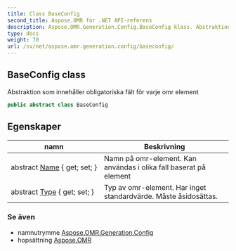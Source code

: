 ```yaml
---
title: Class BaseConfig
second_title: Aspose.OMR för .NET API-referens
description: Aspose.OMR.Generation.Config.BaseConfig klass. Abstraktion som innehåller obligatoriska fält för varje omr element
type: docs
weight: 70
url: /sv/net/aspose.omr.generation.config/baseconfig/
---
```

## BaseConfig class

Abstraktion som innehåller obligatoriska fält för varje omr element

```csharp
public abstract class BaseConfig
```

## Egenskaper

| namn | Beskrivning |
| --- | --- |
| abstract [Name](../../aspose.omr.generation.config/baseconfig/name/) { get; set; } | Namn på omr-element. Kan användas i olika fall baserat på element |
| abstract [Type](../../aspose.omr.generation.config/baseconfig/type/) { get; set; } | Typ av omr-element. Har inget standardvärde. Måste åsidosättas. |

### Se även

* namnutrymme [Aspose.OMR.Generation.Config](../../aspose.omr.generation.config/)
* hopsättning [Aspose.OMR](../../)


